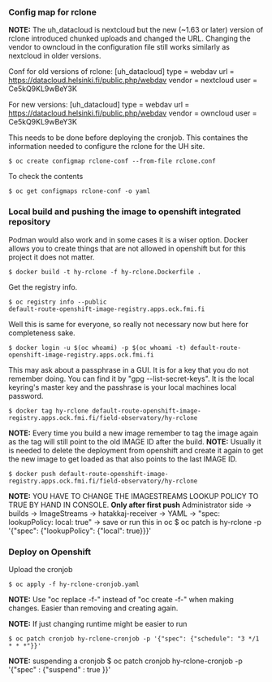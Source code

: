 ### Config map for rclone

**NOTE:** The uh_datacloud is nextcloud but the new (~1.63 or later) version of rclone
introduced chunked uploads and changed the URL. Changing the vendor to owncloud in the
configuration file still works similarly as nextcloud in older versions.

Conf for old versions of rclone:
    [uh_datacloud]
    type = webdav
    url = https://datacloud.helsinki.fi/public.php/webdav
    vendor = nextcloud
    user = Ce5kQ9KL9wBeY3K

For new versions:
    [uh_datacloud]
    type = webdav
    url = https://datacloud.helsinki.fi/public.php/webdav
    vendor = owncloud
    user = Ce5kQ9KL9wBeY3K

This needs to be done before deploying the cronjob. 
This containes the information needed to configure the rclone for the UH site.

    $ oc create configmap rclone-conf --from-file rclone.conf

To check the contents

    $ oc get configmaps rclone-conf -o yaml

### Local build and pushing the image to openshift integrated repository

Podman would also work and in some cases it is a wiser option. 
Docker allows you to create things that are not allowed in openshift but for this project it does not matter.

    $ docker build -t hy-rclone -f hy-rclone.Dockerfile . 

Get the registry info.

    $ oc registry info --public
    default-route-openshift-image-registry.apps.ock.fmi.fi

Well this is same for everyone, so really not necessary now but here for completeness sake.


    $ docker login -u $(oc whoami) -p $(oc whoami -t) default-route-openshift-image-registry.apps.ock.fmi.fi

This may ask about a passphrase in a GUI. It is for a key that you do not remember doing. 
You can find it by "gpg --list-secret-keys". 
It is the local keyring's master key and the passhrase is your local machines local password.

    $ docker tag hy-rclone default-route-openshift-image-registry.apps.ock.fmi.fi/field-observatory/hy-rclone

**NOTE:** Every time you build a new image remember to tag the image again as the tag will still point to the old IMAGE ID after the build.
**NOTE:** Usually it is needed to delete the deployment from openshift and create it again to get the new image to get loaded as that also points to the last IMAGE ID.

    $ docker push default-route-openshift-image-registry.apps.ock.fmi.fi/field-observatory/hy-rclone

**NOTE:** YOU HAVE TO CHANGE THE IMAGESTREAMS LOOKUP POLICY TO TRUE BY HAND IN CONSOLE. **Only after first push**
Administrator side -> builds -> ImageStreams -> hatakkaj-receiver -> YAML -> "spec: lookupPolicy: local: true" -> save
or run this in oc
    $ oc patch is hy-rclone -p '{"spec": {"lookupPolicy": {"local": true}}}'

### Deploy on Openshift

Upload the cronjob

    $ oc apply -f hy-rclone-cronjob.yaml

**NOTE:** Use "oc replace -f-" instead of "oc create -f-" when making changes. Easier than removing and creating again.

**NOTE:** If just changing runtime might be easier to run 

    $ oc patch cronjob hy-rclone-cronjob -p '{"spec": {"schedule": "3 */1 * * *"}}'

**NOTE:** suspending a cronjob
    $ oc patch cronjob hy-rclone-cronjob -p '{"spec" : {"suspend" : true }}'
